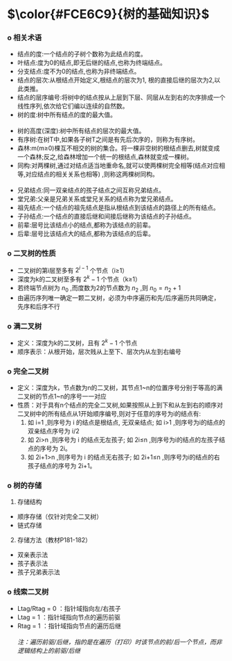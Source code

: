 # $\color{#FCE6C9}{树的基础知识}$

### **o 相关术语**
- 结点的度:一个结点的子树个数称为此结点的度。
- 叶结点:度为0的结点,即无后继的结点,也称为终端结点。
- 分支结点:度不为0的结点,也称为非终端结点。
- 结点的层次:从根结点开始定义,根结点的层次为1, 根的直接后继的层次为2,以此类推。
- 结点的层序编号:将树中的结点按从上层到下层、同层从左到右的次序排成一个线性序列,依次给它们编以连续的自然数。
- 树的度:树中所有结点的度的最大值。</br></br>
- 树的高度(深度):树中所有结点的层次的最大值。
- 有序树:在树T中,如果各子树T之间是有先后次序的，则称为有序树。
- 森林:m(m≥0)棵互不相交的树的集合。将一棵非空树的根结点删去,树就变成一个森林;反之,给森林增加一个统一的根结点,森林就变成一棵树。
- 同构:对两棵树,通过对结点适当地重命名,就可以使两棵树完全相等(结点对应相等,对应结点的相关关系也相等) ,则称这两棵树同构。</br></br>
- 兄弟结点:同一双亲结点的孩子结点之间互称兄弟结点。
- 堂兄弟:父亲是兄弟关系或堂兄关系的结点称为堂兄弟结点。
- 祖先结点:一个结点的祖先结点是指从根结点到该结点的路径上的所有结点。
- 子孙结点:一个结点的直接后继和间接后继称为该结点的子孙结点。
- 前辈:层号比该结点小的结点,都称为该结点的前辈。
- 后辈:层号比该结点大的结点,都称为该结点的后辈。

### **o 二叉树的性质**
- 二叉树的第i层至多有 $2^{i-1}$ 个节点（i≥1）
- 深度为k的二叉树至多有 $2^k-1$ 个节点（k≥1）
- 若终端节点树为 $n_{0}$ ,而度数为2的节点数为 $n_{2}$ ,则 $n_{0} = n_{2} + 1$
- 由遍历序列唯一确定一颗二叉树，必须为中序遍历和先/后序遍历共同确定，先序和后序不行
### **o 满二叉树**
- 定义：深度为k的二叉树，且有 $2^k-1$ 个节点
- 顺序表示：从根开始，层次贱从上至下、层次内从左到右编号

### **o 完全二叉树**
- 定义：深度为k，节点数为n的二叉树，其节点1~n的位置序号分别于等高的满二叉树的节点1~n的序号一一对应
- 性质：对于具有n个结点的完全二叉树,如果按照从上到下和从左到右的顺序对二叉树中的所有结点从1开始顺序编号,则对于任意的序号为i的结点有:
  1. 如 i=1 ,则序号为 i 的结点是根结点, 无双亲结点; 如 i>1 ,则序号为i的结点的双亲结点序号为 i/2
  2. 如 2i>n ,则序号为 i 的结点无左孩子; 如 2i≤n ,则序号为i的结点的左孩子结点的序号为 2i。
  3. 如 2i+1>n ,则序号为 i 的结点无右孩子; 如 2i+1≤n ,则序号为i的结点的右孩子结点的序号为 2i+1。

### **o 树的存储**
1. 存储结构
  - 顺序存储（仅针对完全二叉树）
  - 链式存储
2. 存储方法（教材P181-182）
  - 双亲表示法
  - 孩子表示法
  - 孩子兄弟表示法
  
### **o 线索二叉树**
- Ltag/Rtag = 0 ：指针域指向左/右孩子
- Ltag = 1 ：指针域指向节点的遍历前驱
- Rtag = 1 ：指针域指向节点的遍历后继
  </br></br>
  *注：遍历前驱/后继，指的是在遍历（打印）时该节点的前/后一个节点，而非逻辑结构上的前驱/后继*